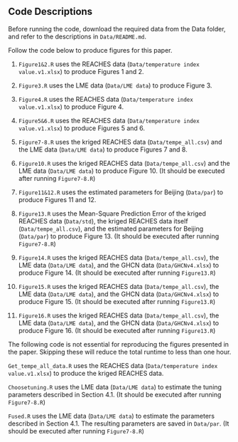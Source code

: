 ## Code Descriptions

Before running the code, download the required data from the Data folder, and refer to the descriptions in `Data/README.md`.

Follow the code below to produce figures for this paper. 

1. `Figure1&2.R` uses the REACHES data (`Data/temperature index value.v1.xlsx`) to produce Figures 1 and 2.

2. `Figure3.R` uses the LME data (`Data/LME data`) to produce Figure 3.

3. `Figure4.R` uses the REACHES data (`Data/temperature index value.v1.xlsx`) to produce Figure 4.

4. `Figure5&6.R` uses the REACHES data (`Data/temperature index value.v1.xlsx`) to produce Figures 5 and 6.

5. `Figure7-8.R` uses the kriged REACHES data (`Data/tempe_all.csv`) and the LME data (`Data/LME data`) to produce Figures 7 and 8.

6. `Figure10.R` uses the kriged REACHES data (`Data/tempe_all.csv`) and the LME data (`Data/LME data`) to produce Figure 10. (It should be executed after running `Figure7-8.R`)

7. `Figure11&12.R` uses the estimated parameters for Beijing (`Data/par`) to produce Figures 11 and 12.

8. `Figure13.R` uses the Mean-Square Prediction Error of the kriged REACHES data (`Data/std`), the kriged REACHES data itself (`Data/tempe_all.csv`), and the estimated parameters for Beijing (`Data/par`) to produce Figure 13. (It should be executed after running `Figure7-8.R`)
   
9. `Figure14.R` uses the kriged REACHES data (`Data/tempe_all.csv`), the LME data (`Data/LME data`), and the GHCN data (`Data/GHCNv4.xlsx`) to produce Figure 14. (It should be executed after running `Figure13.R`)

10. `Figure15.R` uses the kriged REACHES data (`Data/tempe_all.csv`), the LME data (`Data/LME data`), and the GHCN data (`Data/GHCNv4.xlsx`) to produce Figure 15. (It should be executed after running `Figure13.R`)

11. `Figure16.R` uses the kriged REACHES data (`Data/tempe_all.csv`), the LME data (`Data/LME data`), and the GHCN data (`Data/GHCNv4.xlsx`) to produce Figure 16. (It should be executed after running `Figure13.R`)

The following code is not essential for reproducing the figures presented in the paper. Skipping these will reduce the total runtime to less than one hour.

`Get_tempe_all_data.R` uses the REACHES data (`Data/temperature index value.v1.xlsx`) to produce the kriged REACHES data.

`Choosetuning.R` uses the LME data (`Data/LME data`) to estimate the tuning parameters described in Section 4.1. (It should be executed after running `Figure7-8.R`)

`Fused.R` uses the LME data (`Data/LME data`) to estimate the parameters described in Section 4.1. The resulting parameters are saved in `Data/par`. (It should be executed after running `Figure7-8.R`)
